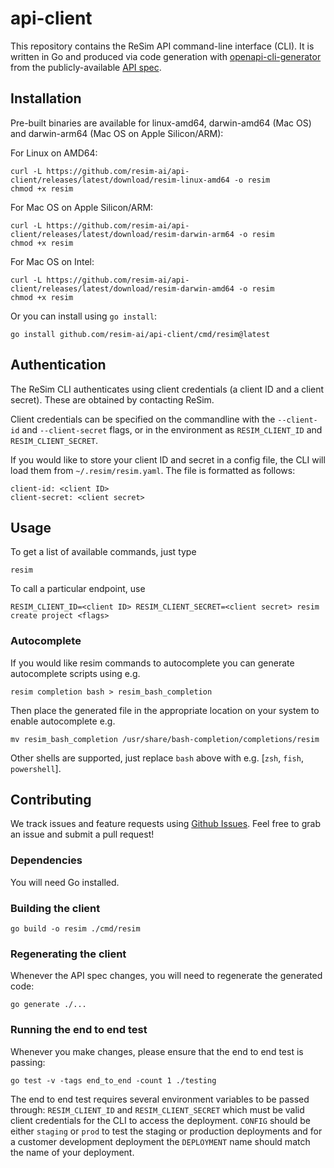 # api-client
This repository contains the ReSim API command-line interface (CLI).  It is written in Go and produced via code generation with [openapi-cli-generator](https://github.com/danielgtaylor/openapi-cli-generator) from the publicly-available [API spec](https://api.resim.ai).

## Installation

Pre-built binaries are available for linux-amd64, darwin-amd64 (Mac OS) and darwin-arm64 (Mac OS on Apple Silicon/ARM):

For Linux on AMD64:

    curl -L https://github.com/resim-ai/api-client/releases/latest/download/resim-linux-amd64 -o resim
    chmod +x resim

For Mac OS on Apple Silicon/ARM:

    curl -L https://github.com/resim-ai/api-client/releases/latest/download/resim-darwin-arm64 -o resim
    chmod +x resim
    
For Mac OS on Intel:

    curl -L https://github.com/resim-ai/api-client/releases/latest/download/resim-darwin-amd64 -o resim
    chmod +x resim

Or you can install using `go install`:

    go install github.com/resim-ai/api-client/cmd/resim@latest

## Authentication

The ReSim CLI authenticates using client credentials (a client ID and a client secret).  These are obtained by contacting ReSim.  

Client credentials can be specified on the commandline with the `--client-id` and `--client-secret` flags, or in the environment as
`RESIM_CLIENT_ID` and `RESIM_CLIENT_SECRET`.

If you would like to store your client ID and secret in a config file, the CLI will load them from `~/.resim/resim.yaml`.  The file
is formatted as follows:

    client-id: <client ID>
    client-secret: <client secret>

## Usage

To get a list of available commands, just type

    resim

To call a particular endpoint, use

    RESIM_CLIENT_ID=<client ID> RESIM_CLIENT_SECRET=<client secret> resim create project <flags> 

### Autocomplete

If you would like resim commands to autocomplete you can generate autocomplete scripts using e.g.

    resim completion bash > resim_bash_completion

Then place the generated file in the appropriate location on your system to enable autocomplete e.g.

    mv resim_bash_completion /usr/share/bash-completion/completions/resim

Other shells are supported, just replace `bash` above with e.g. [`zsh`, `fish`, `powershell`].

## Contributing

We track issues and feature requests using [Github Issues](https://github.com/resim-ai/api-client/issues).  Feel free to grab an issue and submit a pull request!

### Dependencies

You will need Go installed.

### Building the client

    go build -o resim ./cmd/resim

### Regenerating the client

Whenever the API spec changes, you will need to regenerate the generated code:

    go generate ./...

### Running the end to end test

Whenever you make changes, please ensure that the end to end test is passing:

    go test -v -tags end_to_end -count 1 ./testing

The end to end test requires several environment variables to be passed through: `RESIM_CLIENT_ID` and `RESIM_CLIENT_SECRET` 
which must be valid client credentials for the CLI to access the deployment. `CONFIG` should be either `staging` or `prod` to
test the staging or production deployments and for a customer development deployment the `DEPLOYMENT` name should match
the name of your deployment.